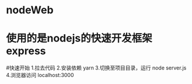 # nodeWeb

# 使用的是nodejs的快速开发框架express

#快速开始
1.拉去代码
2.安装依赖 yarn
3.切换至项目目录，运行 node server.js
4.浏览器访问  localhost:3000
